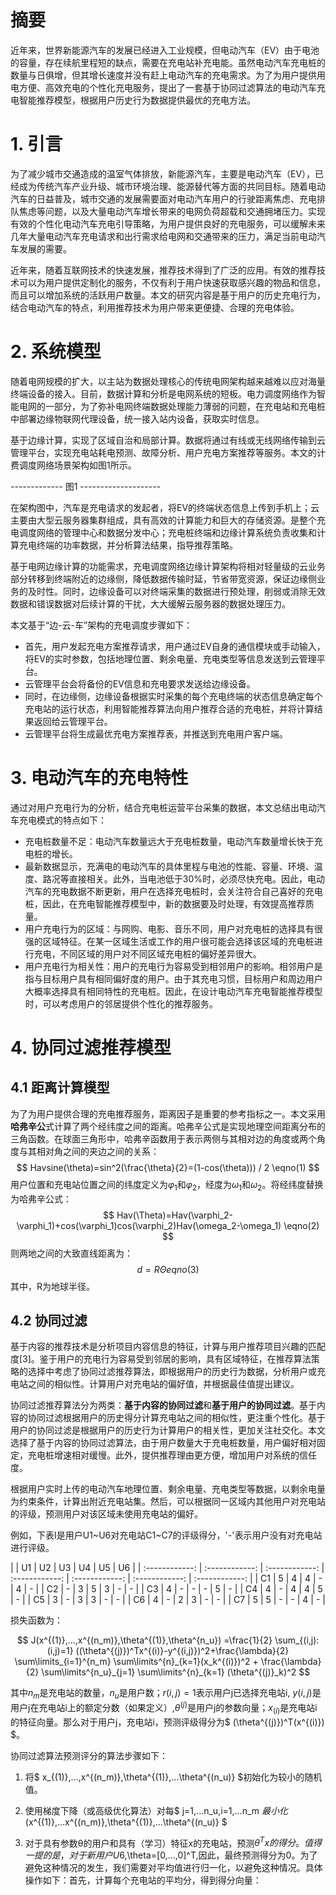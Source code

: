 # 摘要
近年来，世界新能源汽车的发展已经进入工业规模，但电动汽车（EV）由于电池的容量，存在续航里程短的缺点，需要在充电站补充电能。虽然电动汽车充电桩的数量与日俱增，但其增长速度并没有赶上电动汽车的充电需求。为了为用户提供用电方便、高效充电的个性化充电服务，提出了一套基于协同过滤算法的电动汽车充电智能推荐模型，根据用户历史行为数据提供最优的充电方法。
# 1. 引言
为了减少城市交通造成的温室气体排放，新能源汽车，主要是电动汽车（EV），已经成为传统汽车产业升级、城市环境治理、能源替代等方面的共同目标。随着电动汽车的日益普及，城市交通的发展需要面对电动汽车用户的行驶距离焦虑、充电排队焦虑等问题，以及大量电动汽车增长带来的电网负荷超载和交通拥堵压力。实现有效的个性化电动汽车充电引导策略，为用户提供良好的充电服务，可以缓解未来几年大量电动汽车充电请求和出行需求给电网和交通带来的压力，满足当前电动汽车发展的需要。

近年来，随着互联网技术的快速发展，推荐技术得到了广泛的应用。有效的推荐技术可以为用户提供定制化的服务，不仅有利于用户快速获取感兴趣的物品和信息，而且可以增加系统的活跃用户数量。本文的研究内容是基于用户的历史充电行为，结合电动汽车的特点，利用推荐技术为用户带来更便捷、合理的充电体验。
# 2. 系统模型
随着电网规模的扩大，以主站为数据处理核心的传统电网架构越来越难以应对海量终端设备的接入。目前，数据计算和分析是电网系统的短板。电力调度网络作为智能电网的一部分，为了弥补电网终端数据处理能力薄弱的问题，在充电站和充电桩中部署边缘物联网代理设备，统一接入站内设备，获取实时信息。

基于边缘计算，实现了区域自治和局部计算。数据将通过有线或无线网络传输到云管理平台，实现充电站耗电预测、故障分析、用户充电方案推荐等服务。本文的计费调度网络场景架构如图1所示。

------------- 图1 --------------------

在架构图中，汽车是充电请求的发起者，将EV的终端状态信息上传到手机上；云主要由大型云服务器集群组成，具有高效的计算能力和巨大的存储资源。是整个充电调度网络的管理中心和数据分发中心；充电桩终端和边缘计算系统负责收集和计算充电终端的功率数据，并分析算法结果，指导推荐策略。

基于电网边缘计算的功能需求，充电调度网络边缘计算架构将相对轻量级的云业务部分转移到终端附近的边缘侧，降低数据传输时延，节省带宽资源，保证边缘侧业务的及时性。同时，边缘设备可以对终端采集的数据进行预处理，削弱或消除无效数据和错误数据对后续计算的干扰，大大缓解云服务器的数据处理压力。

本文基于“边-云-车”架构的充电调度步骤如下：
- 首先，用户发起充电方案推荐请求，用户通过EV自身的通信模块或手动输入，将EV的实时参数，包括地理位置、剩余电量、充电类型等信息发送到云管理平台。
- 云管理平台会将备份的EV信息和充电要求发送给边缘设备。
- 同时，在边缘侧，边缘设备根据实时采集的每个充电终端的状态信息确定每个充电站的运行状态，利用智能推荐算法向用户推荐合适的充电桩，并将计算结果返回给云管理平台。
- 云管理平台将生成最优充电方案推荐表，并推送到充电用户客户端。

# 3. 电动汽车的充电特性
通过对用户充电行为的分析，结合充电桩运营平台采集的数据，本文总结出电动汽车充电模式的特点如下：
- 充电桩数量不足：电动汽车数量远大于充电桩数量，电动汽车数量增长快于充电桩的增长。
- 最新数据显示，充满电的电动汽车的具体里程与电池的性能、容量、环境、温度、路况等直接相关。此外，当电池低于30%时，必须尽快充电。因此，电动汽车的充电数据不断更新，用户在选择充电桩时，会关注符合自己喜好的充电桩，因此，在充电智能推荐模型中，新的数据要及时处理，有效提高推荐质量。
- 用户充电行为的区域：与网购、电影、音乐不同，用户对充电桩的选择具有很强的区域特征。在某一区域生活或工作的用户很可能会选择该区域的充电桩进行充电，不同区域的用户对不同区域充电桩的偏好差异很大。
- 用户充电行为相关性：用户的充电行为容易受到相邻用户的影响。相邻用户是指与目标用户具有相同偏好度的用户。由于其充电习惯，目标用户和周边用户大概率选择具有相同特性的充电桩。因此，在设计电动汽车充电智能推荐模型时，可以考虑用户的邻居提供个性化的推荐服务。

# 4. 协同过滤推荐模型
## 4.1 距离计算模型
为了为用户提供合理的充电推荐服务，距离因子是重要的参考指标之一。本文采用**哈弗辛公**式计算了两个经纬度之间的距离。哈弗辛公式是实现地理空间距离分布的三角函数。在球面三角形中，哈弗辛函数用于表示两侧与其相对边的角度或两个角度与其相对角之间的夹边之间的关系：
$$ Havsine(\theta)=sin^2(\frac{\theta}{2}=(1-cos(\theta))) / 2 \eqno(1) $$ 
用户位置和充电站位置之间的纬度定义为$\varphi_1$和$\varphi_2$，经度为$\omega_1$和$\omega_2$。将经纬度替换为哈弗辛公式：
$$ Hav(\Theta)=Hav(\varphi_2-\varphi_1)+cos(\varphi_1)cos(\varphi_2)Hav(\omega_2-\omega_1) \eqno(2) $$
则两地之间的大致直线距离为：
$$ d=R \Theta eqno(3) $$
其中，R为地球半径。
## 4.2 协同过滤
基于内容的推荐技术是分析项目内容信息的特征，计算与用户推荐项目兴趣的匹配度[3]。鉴于用户的充电行为容易受到邻居的影响，具有区域特征，在推荐算法策略的选择中考虑了协同过滤推荐算法，即根据用户的历史行为数据，分析用户或充电站之间的相似性。计算用户对充电站的偏好值，并根据最佳值提出建议。

协同过滤推荐算法分为两类：**基于内容的协同过滤**和**基于用户的协同过滤**。基于内容的协同过滤根据用户的历史得分计算充电站之间的相似性，更注重个性化。基于用户的协同过滤是根据用户的历史行为计算用户的相关性，更加关注社交化。本文选择了基于内容的协同过滤算法，由于用户数量大于充电桩数量，用户偏好相对固定，充电桩增速相对缓慢。此外，提供推荐理由更方便，增加用户对系统的信任度。

根据用户实时上传的电动汽车地理位置、剩余电量、充电类型等数据，以剩余电量为约束条件，计算出附近充电站集。然后，可以根据同一区域内其他用户对充电站的评级，预测用户对该区域未使用充电站的偏好。

例如，下表I是用户U1~U6对充电站C1~C7的评级得分，'-'表示用户没有对充电站进行评级。

|   | U1  | U2  | U3  | U4  | U5  | U6  |  | :------------: | :------------: | :------------: | :------------: | :------------: | :------------: | :------------: |  | C1  | 5  |  4 |  4 | -  | 4 | - |  |  C2 | -  | 3  | 5  | 3  | - | - |  | C3  | 4  | -  | -  | -  | 5 | - |  | C4  | 4  | -  | 4  | 4  | 5 | - |  | C5  | 3  | -  | 3  | 3  | - | - |  | C6  | 4  | -  | 2  | 3  | - | - |  | C7  | 5  | 5  | -  | -  | 4 | - |  

损失函数为：

$$ J(x^{(1)},...,x^{(n_m)},\theta^{(1)},\theta^{n_u}) =\frac{1}{2} \sum_{(i,j):(i,j)=1} ((\theta^{(j)})^Tx^{(i)}-y^{(i,j)})^2+\frac{\lambda}{2} \sum\limits_{i=1}^{n_m} \sum\limits^{n}_{k=1}(x_k^{(i)})^2 + \frac{\lambda}{2} \sum\limits^{n_u}_{j=1} \sum\limits^{n}_{k=1} (\theta^{(j)}_k)^2 $$
 
其中$n_m$是充电站的数量，$n_u$是用户数；$r(i,j)=1$表示用户j已选择充电站i, $y(i,j)$是用户j在充电站i上的额定分数（如果定义）,$\theta^{(j)}$是用户j的参数向量；$x_{(i)}$是充电站i的特征向量。那么对于用户j，充电站i，预测评级得分为$ (\theta^{(j)})^T(x^{(i)}) $。

协同过滤算法预测评分的算法步骤如下：
1. 将$ x_{(1)},...,x^{(n_m)},\theta^{(1)},...\theta^{(n_u)} $初始化为较小的随机值。
2. 使用梯度下降（或高级优化算法）对每$ j=1,...n_u,i=1,...n_m $最小化$ (x^{(1)},...x^{(n_m)},\theta^{(1)},...\theta^{(n_u)} $
    
   
3. 对于具有参数θ的用户和具有（学习）特征x的充电站，预测$\theta^Tx的得分。值得一提的是，对于新用户U6,$\theta=[0,...,0]^T,因此，最终预测得分为0。为了避免这种情况的发生，我们需要对平均值进行归一化，以避免这种情况。具体操作如下：首先，计算每个充电站的平均分，得到得分向量：
